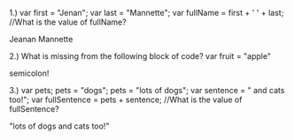 1.) 
var first = "Jenan";
var last = "Mannette";
var fullName = first + ' ' + last;
//What is the value of fullName?

Jeanan Mannette

2.) What is missing from the following block of code?
var fruit = "apple"

semicolon!

3.) var pets;
pets = "dogs";
pets = "lots of dogs";
var sentence = " and cats too!";
var fullSentence = pets + sentence;
//What is the value of fullSentence?

"lots of dogs and cats too!"

